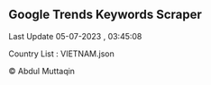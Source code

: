 

## Google Trends Keywords Scraper 
 
Last Update 05-07-2023 , 03:45:08

Country List :
VIETNAM.json



© Abdul Muttaqin 
